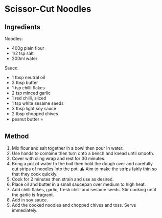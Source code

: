 # Scissor-Cut Noodles

## Ingredients

Noodles:

- 400g plain flour
- 1/2 tsp salt
- 200ml water

Sauce:

- 1 tbsp neutral oil
- 3 tbsp butter
- 1 tsp chilli flakes
- 2 tsp minced garlic
- 1 red chilli, sliced
- 1 tsp white sesame seeds
- 3 tbsp light soy sauce
- 2 tbsp chopped chives
- peanut butter ⭐

## Method

1. Mix flour and salt together in a bowl then pour in water.
2. Use hands to combine then turn onto a bench and knead until smooth.
3. Cover with cling wrap and rest for 30 minutes.
4. Bring a pot of water to the boil then hold the dough over and carefully cut strips of noodles into the pot. ⚠️ Aim to make the strips fairly thin so that they cook quickly.
5. Cook for 2 minutes then strain and use as desired.
6. Place oil and butter in a small saucepan over medium to high heat.
7. Add chilli flakes, garlic, fresh chilli and sesame seeds. Stir cooking until the garlic is fragrant.
8. Add in soy sauce.
9. Add the cooked noodles and chopped chives and toss. Serve immediately.

